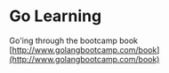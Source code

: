 # Go Learning
Go'ing through the bootcamp book [http://www.golangbootcamp.com/book](http://www.golangbootcamp.com/book)
